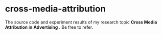 # cross-media-attribution
The source code and experiment results of my research topic __Cross Media Attribution in Advertising__ .
Be free to refer.

